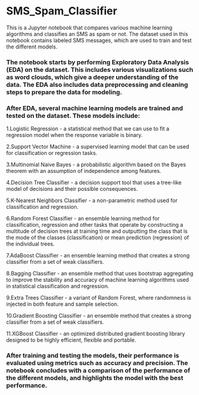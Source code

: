 # SMS_Spam_Classifier

This is a Jupyter notebook that compares various machine learning algorithms and classifies an SMS as spam or not. The dataset used in this notebook contains labeled SMS messages, which are used to train and test the different models.

### The notebook starts by performing Exploratory Data Analysis (EDA) on the dataset. This includes various visualizations such as word clouds, which give a deeper understanding of the data. The EDA also includes data preprocessing and cleaning steps to prepare the data for modeling.

### After EDA, several machine learning models are trained and tested on the dataset. These models include:

1.Logistic Regression - a statistical method that we can use to fit a regression model when the response variable is binary.

2.Support Vector Machine - a supervised learning model that can be used for classification or regression tasks.

3.Multinomial Naive Bayes - a probabilistic algorithm based on the Bayes theorem with an assumption of independence among features.

4.Decision Tree Classifier - a decision support tool that uses a tree-like model of decisions and their possible consequences.

5.K-Nearest Neighbors Classifier - a non-parametric method used for classification and regression.

6.Random Forest Classifier - an ensemble learning method for classification, regression and other tasks that operate by constructing a multitude of decision trees at training time and outputting the class that is the mode of the classes (classification) or mean prediction (regression) of the individual trees.

7.AdaBoost Classifier - an ensemble learning method that creates a strong classifier from a set of weak classifiers.

8.Bagging Classifier - an ensemble method that uses bootstrap aggregating to improve the stability and accuracy of machine learning algorithms used in statistical classification and regression.

9.Extra Trees Classifier - a variant of Random Forest, where randomness is injected in both feature and sample selection.

10.Gradient Boosting Classifier - an ensemble method that creates a strong classifier from a set of weak classifiers.

11.XGBoost Classifier - an optimized distributed gradient boosting library designed to be highly efficient, flexible and portable.



### After training and testing the models, their performance is evaluated using metrics such as accuracy and precision. The notebook concludes with a comparison of the performance of the different models, and highlights the model with the best performance.





